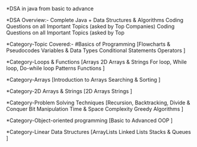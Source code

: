*DSA in java from basic to advance 

*DSA Overview:-
Complete Java + Data Structures & Algorithms
Coding Questions on all Important Topics (asked by Top
Companies)
Coding Questions on all Important Topics (asked by Top

*Category-Topic Covered:-
#Basics of Programming
[Flowcharts & Pseudocodes
Variables & Data Types
Conditional Statements
Operators
]

*Category-Loops & Functions
[Arrays
2D Arrays & Strings
For loop, While loop, Do-while loop
Patterns
Functions
]

*Category-Arrays
[Introduction to Arrays
Searching & Sorting
]

*Category-2D Arrays & Strings
[2D Arrays
Strings
]

*Category-Problem Solving Techniques
[Recursion, Backtracking,
Divide & Conquer
Bit Manipulation
Time & Space Complexity
Greedy Algorithms
]

*Category-Object-oriented programming
[Basic to Advanced OOP
]

*Category-Linear Data Structures
[ArrayLists
Linked Lists
Stacks & Queues
]
